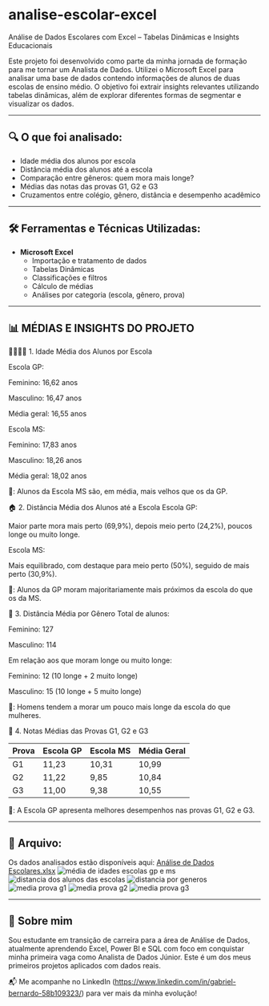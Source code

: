 # analise-escolar-excel

Análise de Dados Escolares com Excel – Tabelas Dinâmicas e Insights Educacionais

Este projeto foi desenvolvido como parte da minha jornada de formação para me tornar um Analista de Dados. Utilizei o Microsoft Excel para analisar uma base de dados contendo informações de alunos de duas escolas de ensino médio. O objetivo foi extrair insights relevantes utilizando tabelas dinâmicas, além de explorar diferentes formas de segmentar e visualizar os dados.

---

## 🔍 O que foi analisado:

- Idade média dos alunos por escola
- Distância média dos alunos até a escola
- Comparação entre gêneros: quem mora mais longe?
- Médias das notas das provas G1, G2 e G3
- Cruzamentos entre colégio, gênero, distância e desempenho acadêmico

---

## 🛠️ Ferramentas e Técnicas Utilizadas:

- **Microsoft Excel**
  - Importação e tratamento de dados
  - Tabelas Dinâmicas
  - Classificações e filtros
  - Cálculo de médias
  - Análises por categoria (escola, gênero, prova)

---

## 📊 MÉDIAS E INSIGHTS DO PROJETO
🧍‍♂️🧍‍♀️ 1. Idade Média dos Alunos por Escola

Escola GP:

Feminino: 16,62 anos

Masculino: 16,47 anos

Média geral: 16,55 anos

Escola MS:

Feminino: 17,83 anos

Masculino: 18,26 anos

Média geral: 18,02 anos

📌: Alunos da Escola MS são, em média, mais velhos que os da GP.

🏠 2. Distância Média dos Alunos até a Escola
Escola GP:

Maior parte mora mais perto (69,9%), depois meio perto (24,2%), poucos longe ou muito longe.

Escola MS:

Mais equilibrado, com destaque para meio perto (50%), seguido de mais perto (30,9%).

📌: Alunos da GP moram majoritariamente mais próximos da escola do que os da MS.

🚻 3. Distância Média por Gênero
Total de alunos:

Feminino: 127

Masculino: 114

Em relação aos que moram longe ou muito longe:

Feminino: 12 (10 longe + 2 muito longe)

Masculino: 15 (10 longe + 5 muito longe)

📌: Homens tendem a morar um pouco mais longe da escola do que mulheres.

📝 4. Notas Médias das Provas G1, G2 e G3

| Prova | Escola GP | Escola MS | Média Geral |
|-------|-----------|-----------|--------------|
| G1    | 11,23     | 10,31     | 10,99        |
| G2    | 11,22     | 9,85      | 10,84        |
| G3    | 11,00     | 9,38      | 10,55        |

📌: A Escola GP apresenta melhores desempenhos nas provas G1, G2 e G3.


- - -

## 📁 Arquivo:

Os dados analisados estão disponíveis aqui: 
[Análise de Dados Escolares.xlsx](https://github.com/user-attachments/files/19751545/Analise.de.Dados.Escolares.xlsx)
![média de idades escolas gp e ms](https://github.com/user-attachments/assets/aff5feea-beec-42e0-8ced-75294820eb8a)
![distancia dos alunos das escolas](https://github.com/user-attachments/assets/cb92d594-8bfd-43fb-b51e-735bad925f80)
![distancia por generos](https://github.com/user-attachments/assets/7d387251-0332-4756-a4ef-8839e9fdf806)
![media prova g1](https://github.com/user-attachments/assets/1f1f6050-244a-427c-bb6c-afe1854d5731)
![media prova g2](https://github.com/user-attachments/assets/36cddbc9-94d3-4737-8d35-d0939d8f4b15)
![media prova g3](https://github.com/user-attachments/assets/40e28c0a-0461-4e13-89c2-54a62893831f)






---

## 🚀 Sobre mim

Sou estudante em transição de carreira para a área de Análise de Dados, atualmente aprendendo Excel, Power BI e SQL com foco em conquistar minha primeira vaga como Analista de Dados Júnior. Este é um dos meus primeiros projetos aplicados com dados reais.

📬 Me acompanhe no LinkedIn (https://www.linkedin.com/in/gabriel-bernardo-58b109323/) para ver mais da minha evolução!
